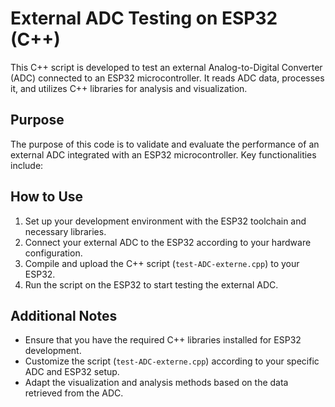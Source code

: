 # External ADC Testing on ESP32 (C++)

This C++ script is developed to test an external Analog-to-Digital Converter (ADC) connected to an ESP32 microcontroller. It reads ADC data, processes it, and utilizes C++ libraries for analysis and visualization.

## Purpose

The purpose of this code is to validate and evaluate the performance of an external ADC integrated with an ESP32 microcontroller. Key functionalities include:

## How to Use

1. Set up your development environment with the ESP32 toolchain and necessary libraries.
2. Connect your external ADC to the ESP32 according to your hardware configuration.
3. Compile and upload the C++ script (`test-ADC-externe.cpp`) to your ESP32.
4. Run the script on the ESP32 to start testing the external ADC.


## Additional Notes

- Ensure that you have the required C++ libraries installed for ESP32 development.
- Customize the script (`test-ADC-externe.cpp`) according to your specific ADC and ESP32 setup.
- Adapt the visualization and analysis methods based on the data retrieved from the ADC.
